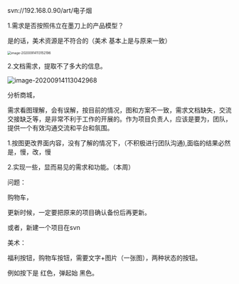 svn://192.168.0.90/art/电子烟



1.需求是否按照伟立在墨刀上的产品模型？

是的话，美术资源是不符合的（美术 基本上是与原来一致）

<img src="C:\Users\ZC_HP1\AppData\Roaming\Typora\typora-user-images\image-20200914113152196.png" alt="image-20200914113152196" style="zoom:50%;" />

2.文档需求，提取不了多大的信息。



![image-20200914113042968](C:\Users\ZC_HP1\AppData\Roaming\Typora\typora-user-images\image-20200914113042968.png)

分析商城，

需求看图理解，会有误解，按目前的情况，图和方案不一致，需求文档缺失，交流交接缺乏等，是非常不利于工作的开展的。作为项目负责人，应该是要为，团队，提供一个有效沟通交流和平台和氛围。

1.按图更改界面内容，没有了解的情况下，（不积极进行团队沟通),面临的结果必然是，慢，改，慢

2.实现一些，显而易见的需求和功能。（本周）

问题：

购物车，



更新时候，一定要把原来的项目确认备份后再更新。

或者，新建一个项目在svn





美术：

福利按钮，购物车按钮，需要文字+图片（一张图），两种状态的按钮。

例如按下是 红色，弹起始 黑色。

























